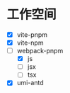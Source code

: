 # 工作空间

- [x] vite-pnpm
- [x] vite-npm
- [ ] webpack-pnpm
  - [x] js 
  - [ ] jsx
  - [ ] tsx
- [x] umi-antd